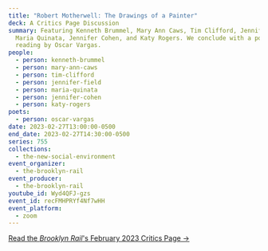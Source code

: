 ```yaml
---
title: "Robert Motherwell: The Drawings of a Painter"
deck: A Critics Page Discussion
summary: Featuring Kenneth Brummel, Mary Ann Caws, Tim Clifford, Jennifer Field,
  Maria Quinata, Jennifer Cohen, and Katy Rogers. We conclude with a poetry
  reading by Oscar Vargas.
people:
  - person: kenneth-brummel
  - person: mary-ann-caws
  - person: tim-clifford
  - person: jennifer-field
  - person: maria-quinata
  - person: jennifer-cohen
  - person: katy-rogers
poets:
  - person: oscar-vargas
date: 2023-02-27T13:00:00-0500
end_date: 2023-02-27T14:30:00-0500
series: 755
collections:
  - the-new-social-environment
event_organizer:
  - the-brooklyn-rail
event_producer:
  - the-brooklyn-rail
youtube_id: Wyd4QFJ-gzs
event_id: recFMHPRYf4Nf7wHH
event_platform:
  - zoom
---
```

[R﻿ead the *Brooklyn Rail*'s February 2023 Critics Page →](https://brooklynrail.org/2023/2/criticspage)